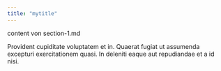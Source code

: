 ```yaml
---
title: "mytitle"
---
```

content von section-1.md

Provident cupiditate voluptatem et in. Quaerat fugiat ut assumenda excepturi exercitationem quasi. In deleniti eaque aut repudiandae et a id nisi.